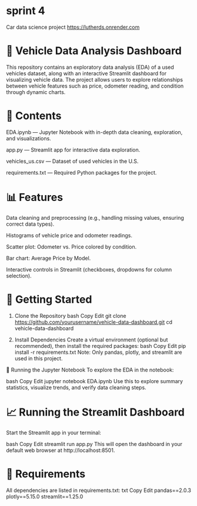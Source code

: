 # sprint 4
 Car data science project
https://lutherds.onrender.com

# 🚗 Vehicle Data Analysis Dashboard
This repository contains an exploratory data analysis (EDA) of a used vehicles dataset, along with an interactive Streamlit dashboard for visualizing vehicle data. The project allows users to explore relationships between vehicle features such as price, odometer reading, and condition through dynamic charts.

# 📂 Contents
EDA.ipynb — Jupyter Notebook with in-depth data cleaning, exploration, and visualizations.

app.py — Streamlit app for interactive data exploration.

vehicles_us.csv — Dataset of used vehicles in the U.S.

requirements.txt — Required Python packages for the project.

# 📊 Features
Data cleaning and preprocessing (e.g., handling missing values, ensuring correct data types).

Histograms of vehicle price and odometer readings.

Scatter plot: Odometer vs. Price colored by condition.

Bar chart: Average Price by Model.

Interactive controls in Streamlit (checkboxes, dropdowns for column selection).

# 🚀 Getting Started
1. Clone the Repository
bash
Copy
Edit
git clone https://github.com/yourusername/vehicle-data-dashboard.git
cd vehicle-data-dashboard

2. Install Dependencies
Create a virtual environment (optional but recommended), then install the required packages:
bash
Copy
Edit
pip install -r requirements.txt
Note: Only pandas, plotly, and streamlit are used in this project.

🧪 Running the Jupyter Notebook
To explore the EDA in the notebook:

bash
Copy
Edit
jupyter notebook EDA.ipynb
Use this to explore summary statistics, visualize trends, and verify data cleaning steps.

# 📈 Running the Streamlit Dashboard
Start the Streamlit app in your terminal:

bash
Copy
Edit
streamlit run app.py
This will open the dashboard in your default web browser at http://localhost:8501.

# 📌 Requirements
All dependencies are listed in requirements.txt:
txt
Copy
Edit
pandas==2.0.3
plotly==5.15.0
streamlit==1.25.0



